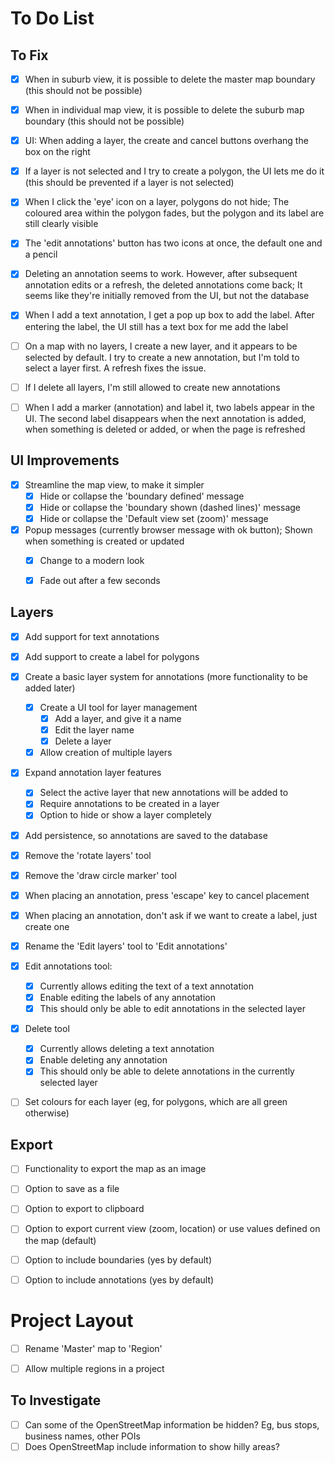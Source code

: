 # To Do List

## To Fix

- [x] When in suburb view, it is possible to delete the master map boundary (this should not be possible)
- [x] When in individual map view, it is possible to delete the suburb map boundary (this should not be possible)
- [x] UI: When adding a layer, the create and cancel buttons overhang the box on the right
- [x] If a layer is not selected and I try to create a polygon, the UI lets me do it (this should be prevented if a layer is not selected)
- [x] When I click the 'eye' icon on a layer, polygons do not hide; The coloured area within the polygon fades, but the polygon and its label are still clearly visible
- [x] The 'edit annotations' button has two icons at once, the default one and a pencil
- [x] Deleting an annotation seems to work. However, after subsequent annotation edits or a refresh, the deleted annotations come back; It seems like they're initially removed from the UI, but not the database
- [x] When I add a text annotation, I get a pop up box to add the label. After entering the label, the UI still has a text box for me add the label
- [ ] On a map with no layers, I create a new layer, and it appears to be selected by default. I try to create a new annotation, but I'm told to select a layer first. A refresh fixes the issue.
- [ ] If I delete all layers, I'm still allowed to create new annotations
- [ ] When I add a marker (annotation) and label it, two labels appear in the UI. The second label disappears when the next annotation is added, when something is deleted or added, or when the page is refreshed


## UI Improvements

- [x] Streamline the map view, to make it simpler
  - [x] Hide or collapse the 'boundary defined' message
  - [x] Hide or collapse the 'boundary shown (dashed lines)' message
  - [x] Hide or collapse the 'Default view set (zoom)' message
- [x] Popup messages (currently browser message with ok button); Shown when something is created or updated
  - [x] Change to a modern look
  - [x] Fade out after a few seconds


## Layers

- [x] Add support for text annotations
- [x] Add support to create a label for polygons
- [x] Create a basic layer system for annotations (more functionality to be added later)
  - [x] Create a UI tool for layer management
    - [x] Add a layer, and give it a name
    - [x] Edit the layer name
    - [x] Delete a layer
  - [x] Allow creation of multiple layers
- [x] Expand annotation layer features
  - [x] Select the active layer that new annotations will be added to
  - [x] Require annotations to be created in a layer
  - [x] Option to hide or show a layer completely
- [x] Add persistence, so annotations are saved to the database
- [x] Remove the 'rotate layers' tool
- [x] Remove the 'draw circle marker' tool
- [x] When placing an annotation, press 'escape' key to cancel placement
- [x] When placing an annotation, don't ask if we want to create a label, just create one
- [x] Rename the 'Edit layers' tool to 'Edit annotations'
- [x] Edit annotations tool:
  - [x] Currently allows editing the text of a text annotation
  - [x] Enable editing the labels of any annotation
  - [x] This should only be able to edit annotations in the selected layer
- [x] Delete tool
  - [x] Currently allows deleting a text annotation
  - [x] Enable deleting any annotation
  - [x] This should only be able to delete annotations in the currently selected layer
- [ ] Set colours for each layer (eg, for polygons, which are all green otherwise)


## Export

- [ ] Functionality to export the map as an image
- [ ] Option to save as a file
- [ ] Option to export to clipboard
- [ ] Option to export current view (zoom, location) or use values defined on the map (default)
- [ ] Option to include boundaries (yes by default)
- [ ] Option to include annotations (yes by default)


# Project Layout
- [ ] Rename 'Master' map to 'Region'
- [ ] Allow multiple regions in a project


## To Investigate

- [ ] Can some of the OpenStreetMap information be hidden? Eg, bus stops, business names, other POIs
- [ ] Does OpenStreetMap include information to show hilly areas?
